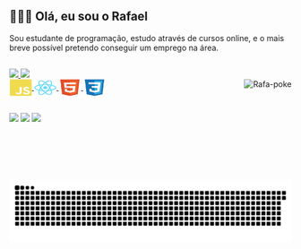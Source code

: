  ## 🙋🏻‍♂️ Olá, eu sou o Rafael

Sou estudante de programação, estudo através de cursos online, e o mais breve possível pretendo conseguir um emprego na área.

 ##          
<div>

   <a href="https://github.com/white-sx">
   <img height="180em" src="https://github-readme-stats.vercel.app/api?username=white-sx&show_icons=true&theme=highcontrast&include_all_commits=true&count_private=true"/>
   <img height="180em" src="https://github-readme-stats.vercel.app/api/top-langs/?username=white-sx&layout=compact&langs_count=7&theme=highcontrast"/>
   
</div>
<div >
  
  <img align="right" height="180" alt="Rafa-poke" src="https://i.giphy.com/media/7T8BMZR3qdCUig46Z6/giphy.webp">
  <img align="center" alt="Rafa-Js" height="30" width="40" src="https://raw.githubusercontent.com/devicons/devicon/master/icons/javascript/javascript-plain.svg">
  <img align="center" alt="Rafa-React" height="30" width="40" src="https://raw.githubusercontent.com/devicons/devicon/master/icons/react/react-original.svg">
  <img align="center" alt="Rafa-HTML" height="30" width="40" src="https://raw.githubusercontent.com/devicons/devicon/master/icons/html5/html5-original.svg">
  <img align="center" alt="Rafa-CSS" height="30" width="40" src="https://raw.githubusercontent.com/devicons/devicon/master/icons/css3/css3-original.svg"><br>
  

</div> 

  ##

<div> 

  <a href="https://www.instagram.com/rafael_santos_ii/" target="_blank"><img src="https://img.shields.io/badge/-Instagram-%23E4405F?style=for-the-badge&logo=instagram&logoColor=white" target="_blank"></a> 
  <a href="https://www.linkedin.com/in/rafael-santos-17834a20b" target="_blank"><img src="https://img.shields.io/badge/-LinkedIn-%230077B5?style=for-the-badge&logo=linkedin&logoColor=white" target="_blank"></a> 
  <a href = "mailto:faelsant10@gmail.com"><img src="https://img.shields.io/badge/-Gmail-%23333?style=for-the-badge&logo=gmail&logoColor=white" target="_blank"></a>

  
  
  ![Snake animation](https://github.com/white-sx/white-sx/blob/output/github-contribution-grid-snake.svg)
 
 

</div>

